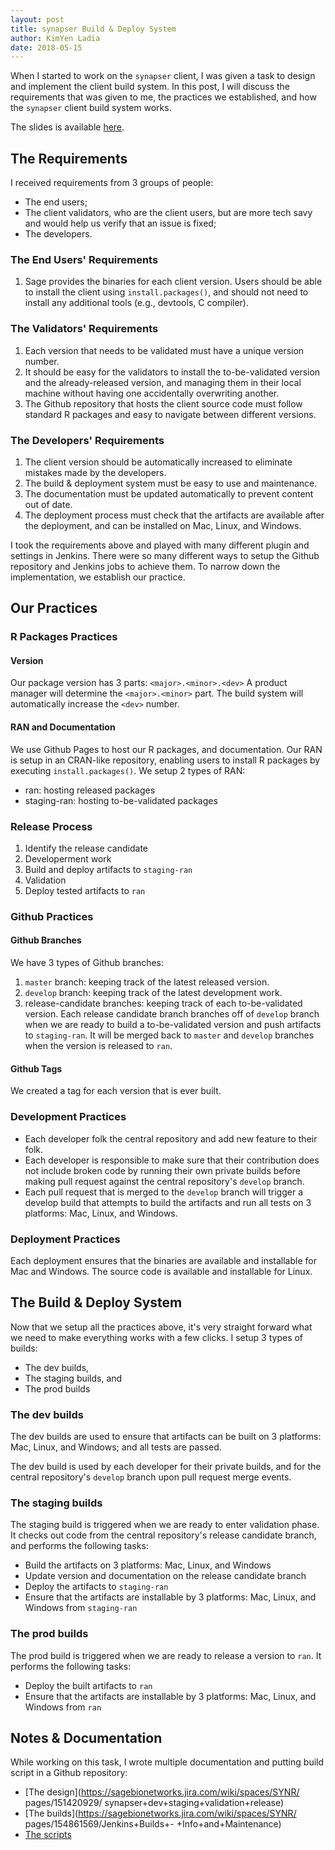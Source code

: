 ```yaml
---
layout: post
title: synapser Build & Deploy System
author: KimYen Ladia
date: 2018-05-15
---
```


When I started to work on the `synapser` client, I was given a task to design and implement the client build system. In this post, I will discuss the requirements that was given to me, the practices we established, and how the `synapser` client build system works. 

The slides is available [here](/slides/SynapseRClientBuild&DeploySystem.pdf).

## The Requirements

I received requirements from 3 groups of people:
* The end users;
* The client validators, who are the client users, but are more tech savy and would help us verify that an issue is fixed;
* The developers.

### The End Users' Requirements

1. Sage provides the binaries for each client version. Users should be able to install the client using `install.packages()`, and should not need to install any additional tools (e.g., devtools, C compiler).

### The Validators' Requirements

1. Each version that needs to be validated must have a unique version number. 
2. It should be easy for the validators to install the to-be-validated version and the already-released version, and managing them in their local machine without having one accidentally overwriting another.
3. The Github repository that hosts the client source code must follow standard R packages and easy to navigate between different versions. 

### The Developers' Requirements

1. The client version should be automatically increased to eliminate mistakes made by the developers.
2. The build & deployment system must be easy to use and maintenance. 
3. The documentation must be updated automatically to prevent content out of date.
4. The deployment process must check that the artifacts are available after the deployment, and can be installed on Mac, Linux, and Windows.

I took the requirements above and played with many different plugin and settings in Jenkins. There were so many different ways to setup the Github repository and Jenkins jobs to achieve them. To narrow down the implementation, we establish our practice.

## Our Practices

### R Packages Practices

#### Version

Our package version has 3 parts: `<major>.<minor>.<dev>`
A product manager will determine the `<major>.<minor>` part. The build system will automatically increase the `<dev>` number.

#### RAN and Documentation

We use Github Pages to host our R packages, and documentation.
Our RAN is setup in an CRAN-like repository, enabling users to install R packages by executing `install.packages()`.
We setup 2 types of RAN:

* ran: hosting released packages
* staging-ran: hosting to-be-validated packages

### Release Process

1. Identify the release candidate
2. Developerment work
3. Build and deploy artifacts to `staging-ran`
4. Validation
5. Deploy tested artifacts to `ran`

### Github Practices

#### Github Branches

We have 3 types of Github branches:

1. `master` branch: keeping track of the latest released version.
2. `develop` branch: keeping track of the latest development work.
3. release-candidate branches: keeping track of each to-be-validated version. Each release candidate branch branches off of `develop` branch when we are ready to build a to-be-validated version and push artifacts to `staging-ran`. It will be merged back to `master` and `develop` branches when the version is released to `ran`.

#### Github Tags

We created a tag for each version that is ever built.

### Development Practices

* Each developer folk the central repository and add new feature to their folk.
* Each developer is responsible to make sure that their contribution does not include broken code by running their own private builds before making pull request against the central repository's `develop` branch.
* Each pull request that is merged to the `develop` branch will trigger a develop build that attempts to build the artifacts and run all tests on 3 platforms: Mac, Linux, and Windows.

### Deployment Practices

Each deployment ensures that the binaries are available and installable for Mac and Windows. The source code is available and installable for Linux.

## The Build & Deploy System

Now that we setup all the practices above, it's very straight forward what we need to make everything works with a few clicks. I setup 3 types of builds:

* The dev builds,
* The staging builds, and
* The prod builds

### The dev builds

The dev builds are used to ensure that artifacts can be built on 3 platforms: Mac, Linux, and Windows; and all tests are passed.

The dev build is used by each developer for their private builds, and for the central repository's `develop` branch upon pull request merge events.

### The staging builds

The staging build is triggered when we are ready to enter validation phase. It checks out code from the central repository's release candidate branch, and performs the following tasks:

* Build the artifacts on 3 platforms: Mac, Linux, and Windows
* Update version and documentation on the release candidate branch
* Deploy the artifacts to `staging-ran`
* Ensure that the artifacts are installable by 3 platforms: Mac, Linux, and Windows from `staging-ran`

### The prod builds

The prod build is triggered when we are ready to release a version to `ran`. It performs the following tasks:

* Deploy the built artifacts to `ran`
* Ensure that the artifacts are installable by 3 platforms: Mac, Linux, and Windows from `ran`

## Notes & Documentation

While working on this task, I wrote multiple documentation and putting build script in a Github repository:

* [The design](https://sagebionetworks.jira.com/wiki/spaces/SYNR/ pages/151420929/ synapser+dev+staging+validation+release)
* [The builds](https://sagebionetworks.jira.com/wiki/spaces/SYNR/ pages/154861569/Jenkins+Builds+- +Info+and+Maintenance)
* [The scripts](https://github.com/Sage-Bionetworks/CI-Build-Tools)
